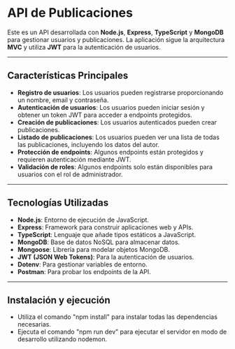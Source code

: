 # API de Publicaciones

Este es un API desarrollada con **Node.js**, **Express**, **TypeScript** y **MongoDB** para gestionar usuarios y publicaciones. La aplicación sigue la arquitectura **MVC** y utiliza **JWT** para la autenticación de usuarios.

---

## **Características Principales**

- **Registro de usuarios**: Los usuarios pueden registrarse proporcionando un nombre, email y contraseña.
- **Autenticación de usuarios**: Los usuarios pueden iniciar sesión y obtener un token JWT para acceder a endpoints protegidos.
- **Creación de publicaciones**: Los usuarios autenticados pueden crear publicaciones.
- **Listado de publicaciones**: Los usuarios pueden ver una lista de todas las publicaciones, incluyendo los datos del autor.
- **Protección de endpoints**: Algunos endpoints están protegidos y requieren autenticación mediante JWT.
- **Validación de roles**: Algunos endpoints solo están disponibles para usuarios con el rol de administrador.

---

## **Tecnologías Utilizadas**

- **Node.js**: Entorno de ejecución de JavaScript.
- **Express**: Framework para construir aplicaciones web y APIs.
- **TypeScript**: Lenguaje que añade tipos estáticos a JavaScript.
- **MongoDB**: Base de datos NoSQL para almacenar datos.
- **Mongoose**: Librería para modelar objetos MongoDB.
- **JWT (JSON Web Tokens)**: Para la autenticación de usuarios.
- **Dotenv**: Para gestionar variables de entorno.
- **Postman**: Para probar los endpoints de la API.

---

## **Instalación y ejecución**

- Utiliza el comando "npm install" para instalar todas las dependencias necesarias.
- Ejecuta el comando "npm run dev" para ejecutar el servidor en modo de desarrollo utilizando nodemon.
